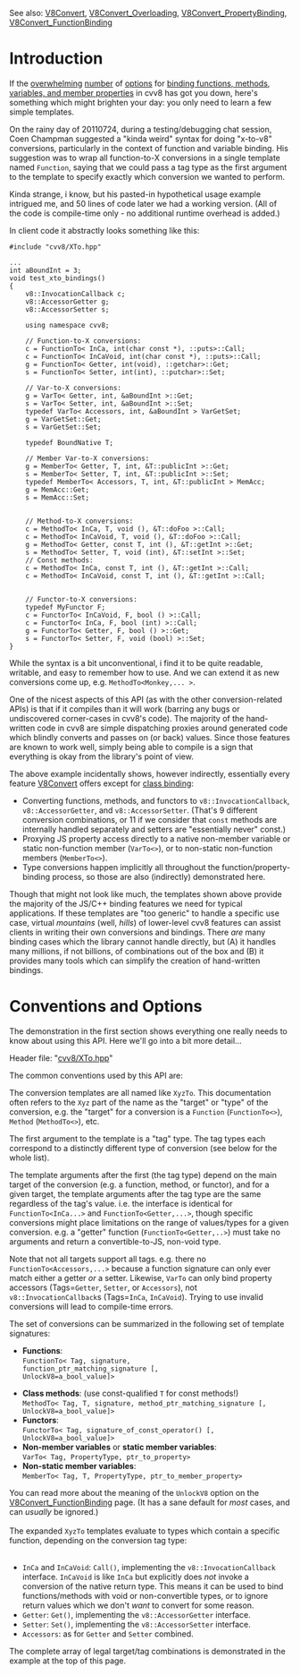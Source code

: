 See also: [V8Convert](V8Convert.md), [V8Convert\_Overloading](V8Convert_Overloading.md), [V8Convert\_PropertyBinding](V8Convert_PropertyBinding.md), [V8Convert\_FunctionBinding](V8Convert_FunctionBinding.md)



# Introduction #

If the [overwhelming](V8Convert_ClassCreator.md) [number](V8Convert_Overloading.md) of [options](V8Convert_TipsAndTricks.md) for [binding functions, methods](V8Convert_FunctionBinding.md), [variables, and member properties](V8Convert_PropertyBinding.md) in cvv8 has got you down, here's something which might brighten your day: you only need to learn a few simple templates.

On the rainy day of 20110724, during a testing/debugging chat session, Coen Champman suggested a "kinda weird" syntax for doing "x-to-v8" conversions, particularly in the context of function and variable binding. His suggestion was to wrap all function-to-X conversions in a single template named `Function`, saying that we could pass a tag type as the first argument to the template to specify exactly which conversion we wanted to perform.

Kinda strange, i know, but his pasted-in hypothetical usage example intrigued me, and 50 lines of code later we had a working version. (All of the code is compile-time only - no additional runtime overhead is added.)

In client code it abstractly looks something like this:

```
#include "cvv8/XTo.hpp"

...
int aBoundInt = 3;
void test_xto_bindings()
{
    v8::InvocationCallback c;
    v8::AccessorGetter g;
    v8::AccessorSetter s;

    using namespace cvv8;

    // Function-to-X conversions:
    c = FunctionTo< InCa, int(char const *), ::puts>::Call;
    c = FunctionTo< InCaVoid, int(char const *), ::puts>::Call;
    g = FunctionTo< Getter, int(void), ::getchar>::Get;
    s = FunctionTo< Setter, int(int), ::putchar>::Set;

    // Var-to-X conversions:
    g = VarTo< Getter, int, &aBoundInt >::Get;
    s = VarTo< Setter, int, &aBoundInt >::Set;
    typedef VarTo< Accessors, int, &aBoundInt > VarGetSet;
    g = VarGetSet::Get;
    s = VarGetSet::Set;

    typedef BoundNative T;

    // Member Var-to-X conversions:
    g = MemberTo< Getter, T, int, &T::publicInt >::Get;
    s = MemberTo< Setter, T, int, &T::publicInt >::Set;
    typedef MemberTo< Accessors, T, int, &T::publicInt > MemAcc;
    g = MemAcc::Get;
    s = MemAcc::Set;
    

    // Method-to-X conversions:
    c = MethodTo< InCa, T, void (), &T::doFoo >::Call;
    c = MethodTo< InCaVoid, T, void (), &T::doFoo >::Call;
    g = MethodTo< Getter, const T, int (), &T::getInt >::Get;
    s = MethodTo< Setter, T, void (int), &T::setInt >::Set;
    // Const methods:
    c = MethodTo< InCa, const T, int (), &T::getInt >::Call;
    c = MethodTo< InCaVoid, const T, int (), &T::getInt >::Call;
    

    // Functor-to-X conversions:
    typedef MyFunctor F;
    c = FunctorTo< InCaVoid, F, bool () >::Call;
    c = FunctorTo< InCa, F, bool (int) >::Call;
    g = FunctorTo< Getter, F, bool () >::Get;
    s = FunctorTo< Setter, F, void (bool) >::Set;
}
```

While the syntax is a bit unconventional, i find it to be quite readable, writable, and easy to remember how to use. And we can extend it as new conversions come up, e.g. `MethodTo<Monkey,... >`.

One of the nicest aspects of this API (as with the other conversion-related APIs) is that if it compiles than it will work (barring any bugs or undiscovered corner-cases in cvv8's code). The majority of the hand-written code in cvv8 are simple dispatching proxies around generated code which blindly converts and passes on (or back) values. Since those features are known to work well, simply being able to compile is a sign that everything is okay from the library's point of view.

The above example incidentally shows, however indirectly, essentially every feature [V8Convert](V8Convert.md) offers except for [class binding](V8Convert_ClassCreator.md):

  * Converting functions, methods, and functors to `v8::InvocationCallback`, `v8::AccessorGetter`, and `v8::AccessorSetter`. (That's 9 different conversion combinations, or 11 if we consider that `const` methods are internally handled separately and setters are "essentially never" const.)
  * Proxying JS property access directly to a native non-member variable or static non-function member (`VarTo<>`), or to non-static non-function members (`MemberTo<>`).
  * Type conversions happen implicitly all throughout the function/property-binding process, so those are also (indirectly) demonstrated here.

Though that might not look like much, the templates shown above provide the majority of the JS/C++ binding features we need for typical applications. If these templates are "too generic" to handle a specific use case, virtual _mountains_ (well, _hills_) of lower-level cvv8 features can assist clients in writing their own conversions and bindings. There _are_ many binding cases which the library cannot handle directly, but (A) it handles many millions, if not billions, of combinations out of the box and (B) it provides many tools which can simplify the creation of hand-written bindings.

# Conventions and Options #

The demonstration in the first section shows everything one really needs to know about using this API. Here we'll go into a bit more detail...

Header file: "[cvv8/XTo.hpp](http://code.google.com/p/v8-juice/source/browse/convert/include/cvv8/XTo.hpp)"

The common conventions used by this API are:

The conversion templates are all named like `XyzTo`. This documentation often refers to the `Xyz` part of the name as the "target" or "type" of the conversion, e.g. the "target" for a conversion is a `Function` (`FunctionTo<>`), `Method` (`MethodTo<>`), etc.

The first argument to the template is a "tag" type. The tag types each correspond to a distinctly different type of conversion (see below for the whole list).

The template arguments after the first (the tag type) depend on the main target of the conversion (e.g. a function, method, or functor), and for a given target, the template arguments after the tag type are the same regardless of the tag's value. i.e. the interface is identical for `FunctionTo<InCa...>` and `FunctionTo<Getter,...>`, though specific conversions might place limitations on the range of values/types for a given conversion. e.g. a "getter" function (`FunctionTo<Getter,..>`) must take no arguments and return a convertible-to-JS, non-void type.

Note that not all targets support all tags. e.g. there no `FunctionTo<Accessors,...>` because a function signature can only ever match either a getter _or_ a setter. Likewise, `VarTo` can only bind property accessors (Tags=`Getter`, `Setter`, or `Accessors`), not `v8::InvocationCallback`s (Tags=`InCa`, `InCaVoid`). Trying to use invalid conversions will lead to compile-time errors.

The set of conversions can be summarized in the following set of template signatures:

  * **Functions**: <br><code>FunctionTo&lt; Tag, signature, function_ptr_matching_signature [, UnlockV8=a_bool_value]&gt;</code>
<ul><li><b>Class methods</b>: (use const-qualified <code>T</code> for const methods!)<br><code>MethodTo&lt; Tag, T, signature, method_ptr_matching_signature [, UnlockV8=a_bool_value]&gt;</code>
</li><li><b>Functors</b>: <br><code>FunctorTo&lt; Tag, signature_of_const_operator() [, UnlockV8=a_bool_value]&gt;</code>
</li><li><b>Non-member variables</b> or <b>static member variables</b>:<br><code>VarTo&lt; Tag, PropertyType, ptr_to_property&gt;</code>
</li><li><b>Non-static member variables</b>:<br><code>MemberTo&lt; Tag, T, PropertyType, ptr_to_member_property&gt;</code></li></ul>

You can read more about the meaning of the <code>UnlockV8</code> option on the <a href='V8Convert_FunctionBinding.md'>V8Convert_FunctionBinding</a> page. (It has a sane default for <i>most</i> cases, and can <i>usually</i> be ignored.)<br>
<br>
The expanded <code>XyzTo</code> templates evaluate to types which contain a specific function, depending on the conversion tag type:<br>
<br>
<ul><li><code>InCa</code> and <code>InCaVoid</code>: <code>Call()</code>, implementing the <code>v8::InvocationCallback</code> interface. <code>InCaVoid</code> is like <code>InCa</code> but explicitly does <i>not</i> invoke a conversion of the native return type. This means it can be used to bind functions/methods with void or non-convertible types, or to ignore return values which we don't <i>want</i> to convert for some reason.<br>
</li><li><code>Getter</code>: <code>Get()</code>, implementing the <code>v8::AccessorGetter</code> interface.<br>
</li><li><code>Setter</code>: <code>Set()</code>, implementing the <code>v8::AccessorSetter</code> interface.<br>
</li><li><code>Accessors</code>: as for <code>Getter</code> and <code>Setter</code> combined.</li></ul>

The complete array of legal target/tag combinations is demonstrated in the example at the top of this page.